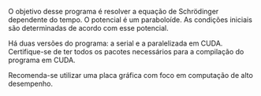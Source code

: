 O objetivo desse programa é resolver a equação de Schrödinger
dependente do tempo. O potencial é um paraboloíde. As 
condições iniciais são determinadas de acordo com esse
potencial.

Há duas versões do programa: a serial e a paralelizada em CUDA.
Certifique-se de ter todos os pacotes necessários para a
compilação do programa em CUDA.

Recomenda-se utilizar uma placa gráfica com foco em computação
de alto desempenho.